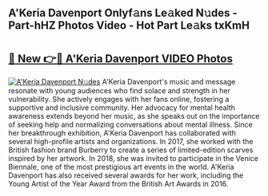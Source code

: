 ## A'Keria Davenport Onlyf𝚊ns Le𝚊ked N𝚞des - Part-hHZ Photos Video - Hot Part Le𝚊ks txKmH

# <h2><a href="http://ab93899.deff.icu/?id=A%27Keria+Davenport">🔗 New 👉🔴 A'Keria Davenport VIDEO Photos</a></h2>

[![A'Keria Davenport N𝚞des](https://i.imgur.com/rIISA9y.gif)](http://ab93899.deff.icu/?id=A%27Keria+Davenport)
A'Keria Davenport's music and message resonate with young audiences who find solace and strength in her vulnerability. She actively engages with her fans online, fostering a supportive and inclusive community. Her advocacy for mental health awareness extends beyond her music, as she speaks out on the importance of seeking help and normalizing conversations about mental illness. Since her breakthrough exhibition, A'Keria Davenport has collaborated with several high-profile artists and organizations. In 2017, she worked with the British fashion brand Burberry to create a series of limited-edition scarves inspired by her artwork. In 2018, she was invited to participate in the Venice Biennale, one of the most prestigious art events in the world. A'Keria Davenport has also received several awards for her work, including the Young Artist of the Year Award from the British Art Awards in 2016.
